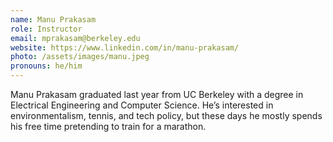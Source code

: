 ```yaml
---
name: Manu Prakasam
role: Instructor
email: mprakasam@berkeley.edu
website: https://www.linkedin.com/in/manu-prakasam/
photo: /assets/images/manu.jpeg
pronouns: he/him
---
```



Manu Prakasam graduated last year from UC Berkeley with a degree in Electrical Engineering and Computer Science. He’s interested in environmentalism, tennis, and tech policy, but these days he mostly spends his free time pretending to train for a marathon.